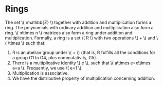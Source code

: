 # Rings

The set \\( \mathbb{Z} \\) together with addition and multiplication forms a ring. The polynomials with ordinary addition and multiplication also form a ring. \\( n\times n \\) matrices also form a ring under addition and multiplication. Formally, a ring is a set \\( R \\) with two operations \\( + \\) and \\( \times \\) such that:
1. R is an abelian group under \\( + \\) (that is, R fulfills all the conditions for a group G1 to G4, plus commutativity, G5).
2. There is a multiplicative identity \\( e \\), such that \\( a\times e=e\times a=a \\). Frequently, we use \\( e=1 \\).
3. Multiplication is associative.
4. We have the distributive property of multiplication concerning addition.
